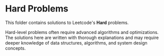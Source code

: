 # Hard Problems

This folder contains solutions to Leetcode's **Hard** problems.

Hard-level problems often require advanced algorithms and optimizations. The solutions here are written with thorough explanations and may require deeper knowledge of data structures, algorithms, and system design concepts.
